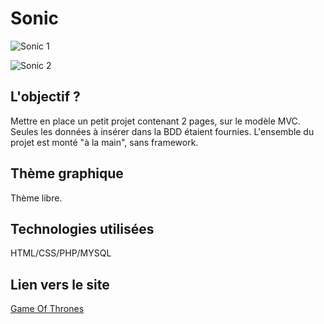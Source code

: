# Sonic


 ![Sonic 1](http://devweb.luna-graphica.fr/captures/SONIC1.jpg)
 
 
 ![Sonic 2](http://devweb.luna-graphica.fr/captures/SONIC2.jpg) 

## L'objectif ?
Mettre en place un petit projet contenant 2 pages, sur le modèle MVC. Seules les données à insérer dans la BDD étaient fournies. L'ensemble du projet est monté "à la main", sans framework.

## Thème graphique
Thème libre.

## Technologies utilisées
HTML/CSS/PHP/MYSQL

## Lien vers le site 
[Game Of Thrones](http://www.devweb.luna-graphica.fr/SONIC/)
